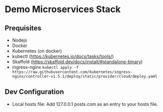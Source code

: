 # Demo Microservices Stack

## Prequisites

- Nodejs
- Docker
- Kubernetes (on docker)
- kubectl (https://kubernetes.io/docs/tasks/tools/)
- Skaffold (https://skaffold.dev/docs/install/#standalone-binary)
- ingress-nginx `kubectl apply -f https://raw.githubusercontent.com/kubernetes/ingress-nginx/controller-v1.5.1/deploy/static/provider/cloud/deploy.yaml`

## Dev Configuration

- Local hosts file: Add 127.0.0.1 posts.com as an entry to your hosts file.
